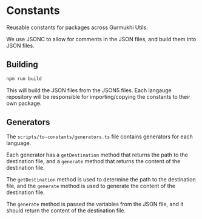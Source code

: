 # Constants

Reusable constants for packages across Gurmukhi Utils.

We use JSONC to allow for comments in the JSON files, and build them into JSON files.

## Building

```bash
npm run build
```

This will build the JSON files from the JSON5 files. Each langauge repository will be responsible for importing/copying the constants to their own package.

## Generators

The `scripts/to-constants/generators.ts` file contains generators for each language.

Each generator has a `getDestination` method that returns the path to the destination file, and a `generate` method that returns the content of the destination file.

The `getDestination` method is used to determine the path to the destination file, and the `generate` method is used to generate the content of the destination file.

The `generate` method is passed the variables from the JSON file, and it should return the content of the destination file.
